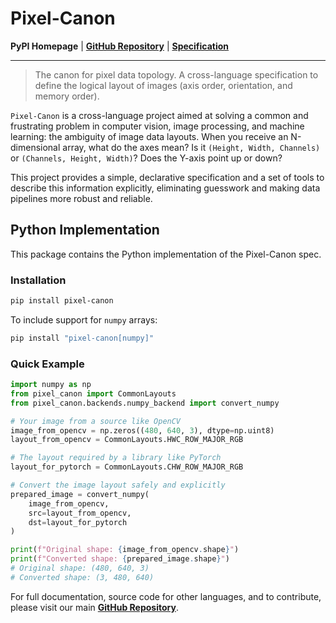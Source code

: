 # Pixel-Canon

**PyPI Homepage** | [**GitHub Repository**](https://github.com/GolonChenroppi/pixel-canon) | [**Specification**](https://github.com/GolonChenroppi/pixel-canon/blob/main/spec/v1.0.md)

---

> The canon for pixel data topology. A cross-language specification to define the logical layout of images (axis order, orientation, and memory order).

`Pixel-Canon` is a cross-language project aimed at solving a common and frustrating problem in computer vision, image processing, and machine learning: the ambiguity of image data layouts. When you receive an N-dimensional array, what do the axes mean? Is it `(Height, Width, Channels)` or `(Channels, Height, Width)`? Does the Y-axis point up or down?

This project provides a simple, declarative specification and a set of tools to describe this information explicitly, eliminating guesswork and making data pipelines more robust and reliable.

## Python Implementation

This package contains the Python implementation of the Pixel-Canon spec.

### Installation

```bash
pip install pixel-canon
```

To include support for `numpy` arrays:
```bash
pip install "pixel-canon[numpy]"
```

### Quick Example

```python
import numpy as np
from pixel_canon import CommonLayouts
from pixel_canon.backends.numpy_backend import convert_numpy

# Your image from a source like OpenCV
image_from_opencv = np.zeros((480, 640, 3), dtype=np.uint8)
layout_from_opencv = CommonLayouts.HWC_ROW_MAJOR_RGB

# The layout required by a library like PyTorch
layout_for_pytorch = CommonLayouts.CHW_ROW_MAJOR_RGB

# Convert the image layout safely and explicitly
prepared_image = convert_numpy(
    image_from_opencv,
    src=layout_from_opencv,
    dst=layout_for_pytorch
)

print(f"Original shape: {image_from_opencv.shape}")
print(f"Converted shape: {prepared_image.shape}")
# Original shape: (480, 640, 3)
# Converted shape: (3, 480, 640)
```

For full documentation, source code for other languages, and to contribute, please visit our main [**GitHub Repository**](https://github.com/GolonChenroppi/pixel-canon).
